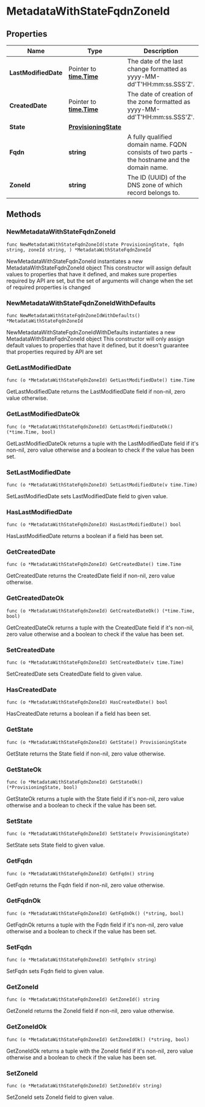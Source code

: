 # MetadataWithStateFqdnZoneId

## Properties

|Name | Type | Description | Notes|
|------------ | ------------- | ------------- | -------------|
|**LastModifiedDate** | Pointer to [**time.Time**](time.Time.md) | The date of the last change formatted as yyyy-MM-dd&#39;T&#39;HH:mm:ss.SSS&#39;Z&#39;. | [optional] [readonly] |
|**CreatedDate** | Pointer to [**time.Time**](time.Time.md) | The date of creation of the zone formatted as yyyy-MM-dd&#39;T&#39;HH:mm:ss.SSS&#39;Z&#39;. | [optional] [readonly] |
|**State** | [**ProvisioningState**](ProvisioningState.md) |  | |
|**Fqdn** | **string** | A fully qualified domain name. FQDN consists of two parts - the hostname and the domain name. | [readonly] |
|**ZoneId** | **string** | The ID (UUID) of the DNS zone of which record belongs to. | [readonly] |

## Methods

### NewMetadataWithStateFqdnZoneId

`func NewMetadataWithStateFqdnZoneId(state ProvisioningState, fqdn string, zoneId string, ) *MetadataWithStateFqdnZoneId`

NewMetadataWithStateFqdnZoneId instantiates a new MetadataWithStateFqdnZoneId object
This constructor will assign default values to properties that have it defined,
and makes sure properties required by API are set, but the set of arguments
will change when the set of required properties is changed

### NewMetadataWithStateFqdnZoneIdWithDefaults

`func NewMetadataWithStateFqdnZoneIdWithDefaults() *MetadataWithStateFqdnZoneId`

NewMetadataWithStateFqdnZoneIdWithDefaults instantiates a new MetadataWithStateFqdnZoneId object
This constructor will only assign default values to properties that have it defined,
but it doesn't guarantee that properties required by API are set

### GetLastModifiedDate

`func (o *MetadataWithStateFqdnZoneId) GetLastModifiedDate() time.Time`

GetLastModifiedDate returns the LastModifiedDate field if non-nil, zero value otherwise.

### GetLastModifiedDateOk

`func (o *MetadataWithStateFqdnZoneId) GetLastModifiedDateOk() (*time.Time, bool)`

GetLastModifiedDateOk returns a tuple with the LastModifiedDate field if it's non-nil, zero value otherwise
and a boolean to check if the value has been set.

### SetLastModifiedDate

`func (o *MetadataWithStateFqdnZoneId) SetLastModifiedDate(v time.Time)`

SetLastModifiedDate sets LastModifiedDate field to given value.

### HasLastModifiedDate

`func (o *MetadataWithStateFqdnZoneId) HasLastModifiedDate() bool`

HasLastModifiedDate returns a boolean if a field has been set.

### GetCreatedDate

`func (o *MetadataWithStateFqdnZoneId) GetCreatedDate() time.Time`

GetCreatedDate returns the CreatedDate field if non-nil, zero value otherwise.

### GetCreatedDateOk

`func (o *MetadataWithStateFqdnZoneId) GetCreatedDateOk() (*time.Time, bool)`

GetCreatedDateOk returns a tuple with the CreatedDate field if it's non-nil, zero value otherwise
and a boolean to check if the value has been set.

### SetCreatedDate

`func (o *MetadataWithStateFqdnZoneId) SetCreatedDate(v time.Time)`

SetCreatedDate sets CreatedDate field to given value.

### HasCreatedDate

`func (o *MetadataWithStateFqdnZoneId) HasCreatedDate() bool`

HasCreatedDate returns a boolean if a field has been set.

### GetState

`func (o *MetadataWithStateFqdnZoneId) GetState() ProvisioningState`

GetState returns the State field if non-nil, zero value otherwise.

### GetStateOk

`func (o *MetadataWithStateFqdnZoneId) GetStateOk() (*ProvisioningState, bool)`

GetStateOk returns a tuple with the State field if it's non-nil, zero value otherwise
and a boolean to check if the value has been set.

### SetState

`func (o *MetadataWithStateFqdnZoneId) SetState(v ProvisioningState)`

SetState sets State field to given value.


### GetFqdn

`func (o *MetadataWithStateFqdnZoneId) GetFqdn() string`

GetFqdn returns the Fqdn field if non-nil, zero value otherwise.

### GetFqdnOk

`func (o *MetadataWithStateFqdnZoneId) GetFqdnOk() (*string, bool)`

GetFqdnOk returns a tuple with the Fqdn field if it's non-nil, zero value otherwise
and a boolean to check if the value has been set.

### SetFqdn

`func (o *MetadataWithStateFqdnZoneId) SetFqdn(v string)`

SetFqdn sets Fqdn field to given value.


### GetZoneId

`func (o *MetadataWithStateFqdnZoneId) GetZoneId() string`

GetZoneId returns the ZoneId field if non-nil, zero value otherwise.

### GetZoneIdOk

`func (o *MetadataWithStateFqdnZoneId) GetZoneIdOk() (*string, bool)`

GetZoneIdOk returns a tuple with the ZoneId field if it's non-nil, zero value otherwise
and a boolean to check if the value has been set.

### SetZoneId

`func (o *MetadataWithStateFqdnZoneId) SetZoneId(v string)`

SetZoneId sets ZoneId field to given value.



